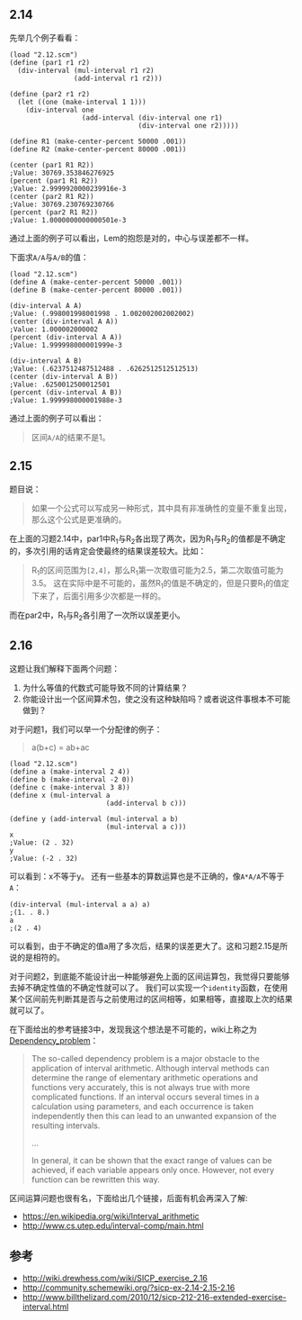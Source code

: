 ## 2.14

先举几个例子看看：
```
(load "2.12.scm")
(define (par1 r1 r2)
  (div-interval (mul-interval r1 r2)
                (add-interval r1 r2)))
 
(define (par2 r1 r2)
  (let ((one (make-interval 1 1)))
    (div-interval one
                  (add-interval (div-interval one r1)
                                (div-interval one r2)))))

(define R1 (make-center-percent 50000 .001))
(define R2 (make-center-percent 80000 .001))

(center (par1 R1 R2))
;Value: 30769.353846276925
(percent (par1 R1 R2))
;Value: 2.9999920000239916e-3
(center (par2 R1 R2))
;Value: 30769.230769230766
(percent (par2 R1 R2))
;Value: 1.0000000000000501e-3
```
通过上面的例子可以看出，Lem的抱怨是对的，中心与误差都不一样。

下面求`A/A`与`A/B`的值：
```
(load "2.12.scm")
(define A (make-center-percent 50000 .001))
(define B (make-center-percent 80000 .001))

(div-interval A A)
;Value: (.998001998001998 . 1.002002002002002)
(center (div-interval A A))
;Value: 1.000002000002
(percent (div-interval A A))
;Value: 1.999998000001999e-3

(div-interval A B)
;Value: (.6237512487512488 . .6262512512512513)
(center (div-interval A B))
;Value: .6250012500012501
(percent (div-interval A B))
;Value: 1.999998000001988e-3
```
通过上面的例子可以看出：

>区间`A/A`的结果不是1。

## 2.15

题目说：

> 如果一个公式可以写成另一种形式，其中具有非准确性的变量不重复出现，那么这个公式是更准确的。

在上面的习题2.14中，par1中R<sub>1</sub>与R<sub>2</sub>各出现了两次，因为R<sub>1</sub>与R<sub>2</sub>的值都是不确定的，多次引用的话肯定会使最终的结果误差较大。比如：

> R<sub>1</sub>的区间范围为`[2,4]`，那么R<sub>1</sub>第一次取值可能为2.5，第二次取值可能为3.5。
> 这在实际中是不可能的，虽然R<sub>1</sub>的值是不确定的，但是只要R<sub>1</sub>的值定下来了，后面引用多少次都是一样的。

而在par2中，R<sub>1</sub>与R<sub>2</sub>各引用了一次所以误差更小。

## 2.16

这题让我们解释下面两个问题：

1. 为什么等值的代数式可能导致不同的计算结果？
2. 你能设计出一个区间算术包，使之没有这种缺陷吗？或者说这件事根本不可能做到？

对于问题1，我们可以举一个分配律的例子：

> a(b+c) = ab+ac

```
(load "2.12.scm")
(define a (make-interval 2 4))
(define b (make-interval -2 0))
(define c (make-interval 3 8))
(define x (mul-interval a
                        (add-interval b c)))
 
(define y (add-interval (mul-interval a b)
                        (mul-interval a c)))
x
;Value: (2 . 32)
y
;Value: (-2 . 32)
```
可以看到：x不等于y。
还有一些基本的算数运算也是不正确的，像`A*A/A`不等于`A`：
```
(div-interval (mul-interval a a) a)
;(1. . 8.)
a
;(2 . 4)
```
可以看到，由于不确定的值a用了多次后，结果的误差更大了。这和习题2.15是所说的是相符的。

对于问题2，到底能不能设计出一种能够避免上面的区间运算包，我觉得只要能够去掉不确定性值的不确定性就可以了。
我们可以实现一个`identity`函数，在使用某个区间前先判断其是否与之前使用过的区间相等，如果相等，直接取上次的结果就可以了。

在下面给出的参考链接3中，发现我这个想法是不可能的，wiki上称之为[Dependency_problem](https://en.wikipedia.org/wiki/Interval_arithmetic#Dependency_problem)：

> The so-called dependency problem is a major obstacle to the application of interval arithmetic. Although interval methods can determine the range of elementary arithmetic operations and functions very accurately, this is not always true with more complicated functions. If an interval occurs several times in a calculation using parameters, and each occurrence is taken independently then this can lead to an unwanted expansion of the resulting intervals.
> 
> ...
> 
> In general, it can be shown that the exact range of values can be achieved, if each variable appears only once. However, not every function can be rewritten this way.

区间运算问题也很有名，下面给出几个链接，后面有机会再深入了解:

- https://en.wikipedia.org/wiki/Interval_arithmetic
- http://www.cs.utep.edu/interval-comp/main.html

## 参考
- http://wiki.drewhess.com/wiki/SICP_exercise_2.16
- http://community.schemewiki.org/?sicp-ex-2.14-2.15-2.16
- http://www.billthelizard.com/2010/12/sicp-212-216-extended-exercise-interval.html